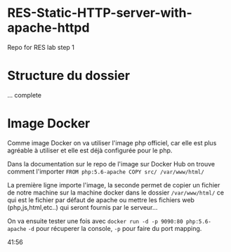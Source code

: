 # RES-Static-HTTP-server-with-apache-httpd
Repo for RES lab step 1

# Structure du dossier 
... complete

# Image Docker
Comme image Docker on va utiliser l'image php officiel, car elle est plus agréable à utiliser et elle est déjà configurée pour le php.

Dans la documentation sur le repo de l'image sur Docker Hub on trouve comment l'importer
`FROM php:5.6-apache
COPY src/ /var/www/html/` 

La première ligne importe l'image, la seconde permet de copier un fichier de notre machine sur la machine docker dans le dossier `/var/www/html/` ce qui est le fichier par défaut de apache ou mettre les fichiers web (php,js,html,etc..) qui seront fournis par le serveur... 

On va ensuite tester une fois avec 
`docker run -d -p 9090:80 php:5.6-apache` 
`-d` pour récuperer la console, `-p` pour faire du port mapping.

41:56